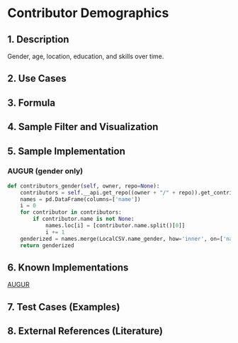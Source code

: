 # Contributor Demographics

## 1. Description
Gender, age, location, education, and skills over time.

## 2. Use Cases

## 3. Formula

## 4. Sample Filter and Visualization

## 5. Sample Implementation

### AUGUR (gender only)

```Python
def contributors_gender(self, owner, repo=None):
    contributors = self.__api.get_repo((owner + "/" + repo)).get_contributors()
    names = pd.DataFrame(columns=['name'])
    i = 0
    for contributor in contributors:
        if contributor.name is not None:
            names.loc[i] = [contributor.name.split()[0]]
            i += 1
    genderized = names.merge(LocalCSV.name_gender, how='inner', on=['name'])
    return genderized
```

## 6. Known Implementations

[AUGUR](https://github.com/CHAOSS/Augur)

## 7. Test Cases (Examples)

## 8. External References (Literature)
